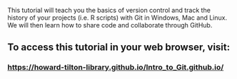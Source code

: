 This tutorial will teach you the basics of version control and track the history of your projects (i.e. R scripts) with Git in Windows, Mac and Linux. We will then learn how to share code and collaborate through GitHub.


## To access this tutorial in your web browser, visit:

### https://howard-tilton-library.github.io/Intro_to_Git.github.io/
